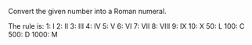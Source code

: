 Convert the given number into a Roman numeral.

The rule is: 
1: I
2: II
3: III
4: IV
5: V
6: VI
7: VII
8: VIII
9: IX
10: X
50: L
100: C
500: D
1000: M
